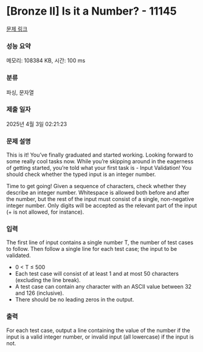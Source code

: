# [Bronze II] Is it a Number? - 11145 

[문제 링크](https://www.acmicpc.net/problem/11145) 

### 성능 요약

메모리: 108384 KB, 시간: 100 ms

### 분류

파싱, 문자열

### 제출 일자

2025년 4월 3일 02:21:23

### 문제 설명

<p>This is it! You’ve finally graduated and started working. Looking forward to some really cool tasks now. While you’re skipping around in the eagerness of getting started, you’re told what your first task is - Input Validation! You should check whether the typed input is an integer number.</p>

<p>Time to get going! Given a sequence of characters, check whether they describe an integer number. Whitespace is allowed both before and after the number, but the rest of the input must consist of a single, non-negative integer number. Only digits will be accepted as the relevant part of the input (+ is not allowed, for instance).</p>

### 입력 

 <p>The first line of input contains a single number T, the number of test cases to follow. Then follow a single line for each test case; the input to be validated.</p>

<ul>
	<li>0 < T ≤ 500</li>
	<li>Each test case will consist of at least 1 and at most 50 characters (excluding the line break).</li>
	<li>A test case can contain any character with an ASCII value between 32 and 126 (inclusive).</li>
	<li>There should be no leading zeros in the output.</li>
</ul>

### 출력 

 <p>For each test case, output a line containing the value of the number if the input is a valid integer number, or invalid input (all lowercase) if the input is not.</p>

